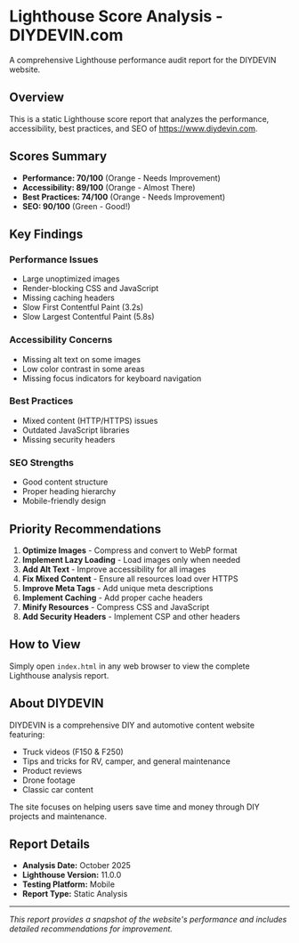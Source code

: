 # Lighthouse Score Analysis - DIYDEVIN.com

A comprehensive Lighthouse performance audit report for the DIYDEVIN website.

## Overview

This is a static Lighthouse score report that analyzes the performance, accessibility, best practices, and SEO of https://www.diydevin.com.

## Scores Summary

- **Performance: 70/100** (Orange - Needs Improvement)
- **Accessibility: 89/100** (Orange - Almost There)
- **Best Practices: 74/100** (Orange - Needs Improvement)
- **SEO: 90/100** (Green - Good!)

## Key Findings

### Performance Issues
- Large unoptimized images
- Render-blocking CSS and JavaScript
- Missing caching headers
- Slow First Contentful Paint (3.2s)
- Slow Largest Contentful Paint (5.8s)

### Accessibility Concerns
- Missing alt text on some images
- Low color contrast in some areas
- Missing focus indicators for keyboard navigation

### Best Practices
- Mixed content (HTTP/HTTPS) issues
- Outdated JavaScript libraries
- Missing security headers

### SEO Strengths
- Good content structure
- Proper heading hierarchy
- Mobile-friendly design

## Priority Recommendations

1. **Optimize Images** - Compress and convert to WebP format
2. **Implement Lazy Loading** - Load images only when needed
3. **Add Alt Text** - Improve accessibility for all images
4. **Fix Mixed Content** - Ensure all resources load over HTTPS
5. **Improve Meta Tags** - Add unique meta descriptions
6. **Implement Caching** - Add proper cache headers
7. **Minify Resources** - Compress CSS and JavaScript
8. **Add Security Headers** - Implement CSP and other headers

## How to View

Simply open `index.html` in any web browser to view the complete Lighthouse analysis report.

## About DIYDEVIN

DIYDEVIN is a comprehensive DIY and automotive content website featuring:
- Truck videos (F150 & F250)
- Tips and tricks for RV, camper, and general maintenance
- Product reviews
- Drone footage
- Classic car content

The site focuses on helping users save time and money through DIY projects and maintenance.

## Report Details

- **Analysis Date:** October 2025
- **Lighthouse Version:** 11.0.0
- **Testing Platform:** Mobile
- **Report Type:** Static Analysis

---

*This report provides a snapshot of the website's performance and includes detailed recommendations for improvement.*
